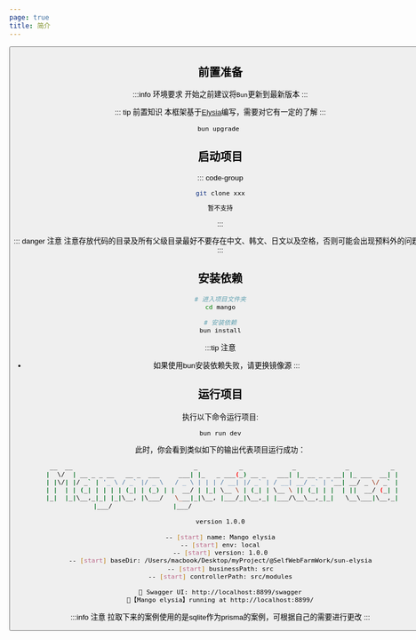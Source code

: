 ```yaml
---
page: true
title: 简介
---
```


<script setup>
  import Button from '@theme/components/button.vue'
</script>

<Button />


## 前置准备
:::info 环境要求
开始之前建议将`Bun`更新到最新版本
:::

::: tip 前置知识
本框架基于[Elysia](https://elysiajs.com/)编写，需要对它有一定的了解
:::
```bash 
bun upgrade 
```

## 启动项目
::: code-group
```bash [github]
git clone xxx
```

```bash [gitee]
暂不支持
```
:::

::: danger 注意
注意存放代码的目录及所有父级目录最好不要存在中文、韩文、日文以及空格，否则可能会出现预料外的问题。
:::


## 安装依赖
```bash
# 进入项目文件夹
cd mango

# 安装依赖
bun install
```

:::tip 注意
- 如果使用bun安装依赖失败，请更换镜像源
:::

## 运行项目
执行以下命令运行项目:
```bash
bun run dev
```

此时，你会看到类似如下的输出代表项目运行成功：
```bash
  __  __                                _           _             _             _           _ 
 |  \/  | __ _ _ __   __ _  ___     ___| |_   _ ___(_) __ _   ___| |_ __ _ _ __| |_ ___  __| |
 | |\/| |/ _` | '_ \ / _` |/ _ \   / _ \ | | | / __| |/ _` | / __| __/ _` | '__| __/ _ \/ _` |
 | |  | | (_| | | | | (_| | (_) | |  __/ | |_| \__ \ | (_| | \__ \ || (_| | |  | ||  __/ (_| |
 |_|  |_|\__,_|_| |_|\__, |\___/   \___|_|\__, |___/_|\__,_| |___/\__\__,_|_|   \__\___|\__,_|
                     |___/                |___/                                                              
    
version 1.0.0

-- [start] name: Mango elysia
-- [start] env: local
-- [start] version: 1.0.0
-- [start] baseDir: /Users/macbook/Desktop/myProject/@SelfWebFarmWork/sun-elysia
-- [start] businessPath: src
-- [start] controllerPath: src/modules

🐑 Swagger UI: http://localhost:8899/swagger
🦊【Mango elysia】running at http://localhost:8899/
```

:::info 注意
拉取下来的案例使用的是sqlite作为prisma的案例，可根据自己的需要进行更改
:::